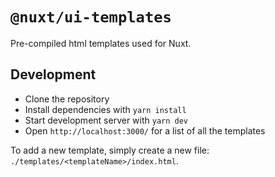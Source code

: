 # `@nuxt/ui-templates`

Pre-compiled html templates used for Nuxt.

## Development

- Clone the repository
- Install dependencies with `yarn install`
- Start development server with `yarn dev`
- Open `http://localhost:3000/` for a list of all the templates

To add a new template, simply create a new file: `./templates/<templateName>/index.html`.
